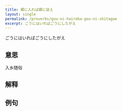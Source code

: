 ```yaml
---
title: 郷に入れば郷に従え
layout: single
permalink: /proverbs/gou-ni-haireba-gou-ni-shitagae
excerpt: ごうにはいればごうにしたがえ
---
```


ごうにはいればごうにしたがえ

## 意思

入乡随俗

## 解释

## 例句

